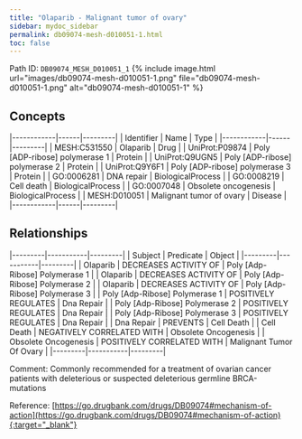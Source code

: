 ```yaml
---
title: "Olaparib - Malignant tumor of ovary"
sidebar: mydoc_sidebar
permalink: db09074-mesh-d010051-1.html
toc: false 
---
```



Path ID: `DB09074_MESH_D010051_1`
{% include image.html url="images/db09074-mesh-d010051-1.png" file="db09074-mesh-d010051-1.png" alt="db09074-mesh-d010051-1" %}

## Concepts

|------------|------|---------|
| Identifier | Name | Type    |
|------------|------|---------|
| MESH:C531550 | Olaparib | Drug |
| UniProt:P09874 | Poly [ADP-ribose] polymerase 1 | Protein |
| UniProt:Q9UGN5 | Poly [ADP-ribose] polymerase 2 | Protein |
| UniProt:Q9Y6F1 | Poly [ADP-ribose] polymerase 3 | Protein |
| GO:0006281 | DNA repair | BiologicalProcess |
| GO:0008219 | Cell death | BiologicalProcess |
| GO:0007048 | Obsolete oncogenesis | BiologicalProcess |
| MESH:D010051 | Malignant tumor of ovary | Disease |
|------------|------|---------|

## Relationships

|---------|-----------|---------|
| Subject | Predicate | Object  |
|---------|-----------|---------|
| Olaparib | DECREASES ACTIVITY OF | Poly [Adp-Ribose] Polymerase 1 |
| Olaparib | DECREASES ACTIVITY OF | Poly [Adp-Ribose] Polymerase 2 |
| Olaparib | DECREASES ACTIVITY OF | Poly [Adp-Ribose] Polymerase 3 |
| Poly [Adp-Ribose] Polymerase 1 | POSITIVELY REGULATES | Dna Repair |
| Poly [Adp-Ribose] Polymerase 2 | POSITIVELY REGULATES | Dna Repair |
| Poly [Adp-Ribose] Polymerase 3 | POSITIVELY REGULATES | Dna Repair |
| Dna Repair | PREVENTS | Cell Death |
| Cell Death | NEGATIVELY CORRELATED WITH | Obsolete Oncogenesis |
| Obsolete Oncogenesis | POSITIVELY CORRELATED WITH | Malignant Tumor Of Ovary |
|---------|-----------|---------|

Comment: Commonly recommended for a treatment of ovarian cancer patients with deleterious or suspected deleterious germline BRCA-mutations

Reference: [https://go.drugbank.com/drugs/DB09074#mechanism-of-action](https://go.drugbank.com/drugs/DB09074#mechanism-of-action){:target="_blank"}